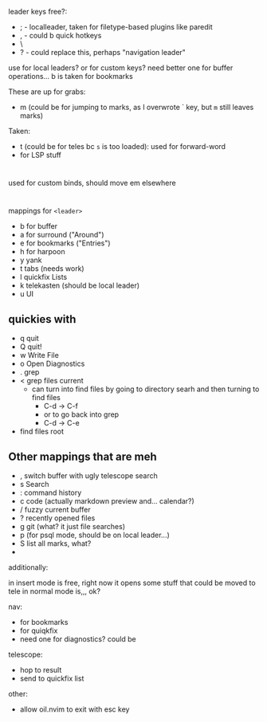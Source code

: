 leader keys free?:

- ; - localleader, taken for filetype-based plugins like paredit
- , - could b quick hotkeys
- \
- ? - could replace this, perhaps "navigation leader"

use for local leaders? or for custom keys?
need better one for buffer operations... <space>b is taken for bookmarks

These are up for grabs:

- m (could be for jumping to marks, as I overwrote \` key, but `m` still leaves marks)

Taken:

- t (could be for teles bc `s` is too loaded): used for forward-word
- <C-n>     for LSP stuff

# <F2>
used for custom binds, should move em elsewhere 

# <leader>
mappings for `<leader>`

- b for buffer
- a for surround ("Around")
- e for bookmarks ("Entries")
- h for harpoon
- y yank
- t tabs (needs work)
- l quickfix Lists
- k telekasten (should be local leader)
- u UI

## quickies with <leader>
- q quit
- Q quit!
- w Write File
- o Open Diagnostics
- . grep
- < grep files current
  * can turn into find files by going to directory searh and then turning to find files
    + C-d -> C-f
    + or to go back into grep
    + C-d -> C-e
- <space> find files root

## Other mappings that are meh
- , switch buffer with ugly telescope search 
- s Search
- : command history
- c code (actually markdown preview and... calendar?)
- / fuzzy current buffer
- ? recently opened files
- g git (what? it just file searches)
- p (for psql mode, should be on local leader...)
- S list all marks, what?
- 

additionally:

<f2> in insert mode is free, right now it opens some stuff that could be moved to tele
<F2> in normal mode is,,, ok?

nav: 

- <Home> <End>for bookmarks
- <S-PageUp><S-PageDown> for quiqkfix
- need one for diagnostics? could be <S-Home> <S-End>

telescope:

- <c-s> hop to result
- <c-q> send to quickfix list

other:

- allow oil.nvim to exit with esc key
